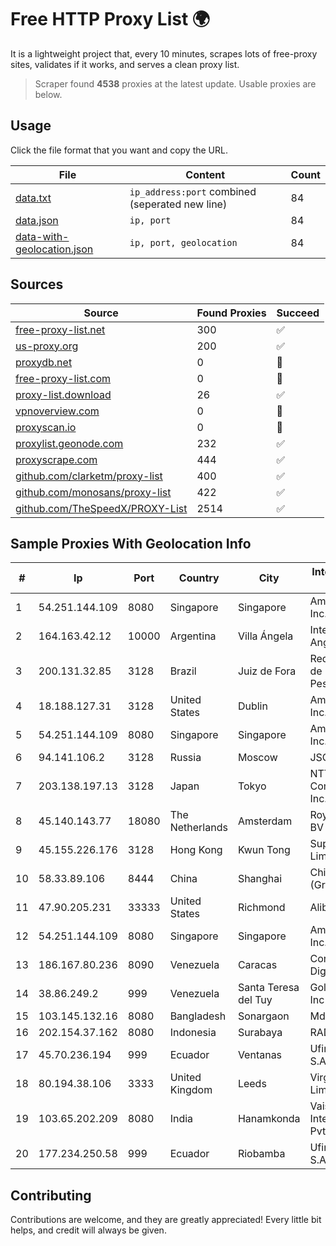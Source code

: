 
# Free HTTP Proxy List 🌍

It is a lightweight project that, every 10 minutes, scrapes lots of free-proxy sites, validates if it works, and serves a clean proxy list.


> Scraper found **4538** proxies at the latest update. Usable proxies are below.

## Usage

Click the file format that you want and copy the URL.


|File|Content|Count|
|----|-------|-----|
|[data.txt](https://raw.githubusercontent.com/themiralay/Proxy-List-World/master/data.txt)|`ip_address:port` combined (seperated new line)|84|
|[data.json](https://raw.githubusercontent.com/themiralay/Proxy-List-World/master/data.json)|`ip, port`|84|
|[data-with-geolocation.json](https://raw.githubusercontent.com/themiralay/Proxy-List-World/master/data-with-geolocation.json)|`ip, port, geolocation`|84|

## Sources

|Source|Found Proxies|Succeed|
|------|-------------|-------|
|[free-proxy-list.net](https://free-proxy-list.net)|300|✅|
|[us-proxy.org](https://www.us-proxy.org)|200|✅|
|[proxydb.net](http://proxydb.net)|0|🚫|
|[free-proxy-list.com](https://free-proxy-list.com/?page=&port=&type%5B%5D=http&type%5B%5D=https&up_time=0&search=Search)|0|🚫|
|[proxy-list.download](https://www.proxy-list.download/HTTP)|26|✅|
|[vpnoverview.com](https://vpnoverview.com/privacy/anonymous-browsing/free-proxy-servers)|0|🚫|
|[proxyscan.io](https://www.proxyscan.io)|0|🚫|
|[proxylist.geonode.com](https://proxylist.geonode.com/api/proxy-list?limit=300&page=1&sort_by=lastChecked&sort_type=desc&protocols=http,https)|232|✅|
|[proxyscrape.com](https://api.proxyscrape.com/v2/?request=displayproxies&protocol=http&timeout=10000&country=all&ssl=all&anonymity=all)|444|✅|
|[github.com/clarketm/proxy-list](https://raw.githubusercontent.com/clarketm/proxy-list/master/proxy-list-raw.txt)|400|✅|
|[github.com/monosans/proxy-list](https://raw.githubusercontent.com/monosans/proxy-list/main/proxies/http.txt)|422|✅|
|[github.com/TheSpeedX/PROXY-List](https://raw.githubusercontent.com/TheSpeedX/PROXY-List/master/http.txt)|2514|✅|


## Sample Proxies With Geolocation Info

|#|Ip|Port|Country|City|Internet Service Provider|
|-|--|----|-------|----|-------------------------|
|1|54.251.144.109|8080|Singapore|Singapore|Amazon.com, Inc.|
|2|164.163.42.12|10000|Argentina|Villa Ángela|Interret Villa Angela SRL|
|3|200.131.32.85|3128|Brazil|Juiz de Fora|Rede Nacional de Ensino e Pesquisa|
|4|18.188.127.31|3128|United States|Dublin|Amazon.com, Inc.|
|5|54.251.144.109|8080|Singapore|Singapore|Amazon.com, Inc.|
|6|94.141.106.2|3128|Russia|Moscow|JSC Mastertel|
|7|203.138.197.13|3128|Japan|Tokyo|NTT PC Communications, Inc.|
|8|45.140.143.77|18080|The Netherlands|Amsterdam|RoyaleHosting BV|
|9|45.155.226.176|3128|Hong Kong|Kwun Tong|Superhub Limited|
|10|58.33.89.106|8444|China|Shanghai|China Telecom (Group)|
|11|47.90.205.231|33333|United States|Richmond|Alibaba.com LLC|
|12|54.251.144.109|8080|Singapore|Singapore|Amazon.com, Inc.|
|13|186.167.80.236|8090|Venezuela|Caracas|Corporacion Digitel C.A|
|14|38.86.249.2|999|Venezuela|Santa Teresa del Tuy|Gold Data USA Inc|
|15|103.145.132.16|8080|Bangladesh|Sonargaon|Md Raisul Islam|
|16|202.154.37.162|8080|Indonesia|Surabaya|RADNET|
|17|45.70.236.194|999|Ecuador|Ventanas|Ufinet Panama S.A.|
|18|80.194.38.106|3333|United Kingdom|Leeds|Virgin Media Limited|
|19|103.65.202.209|8080|India|Hanamkonda|Vaishnavi Online Internet Services Pvt. Ltd.|
|20|177.234.250.58|999|Ecuador|Riobamba|Ufinet Panama S.A.|



## Contributing

Contributions are welcome, and they are greatly appreciated! Every
little bit helps, and credit will always be given.

